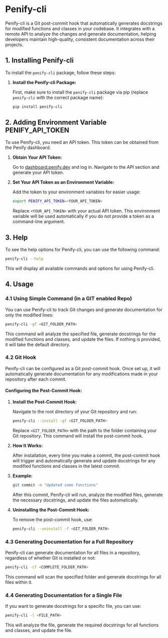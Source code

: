 # Penify-cli

Penify-cli is a Git post-commit hook that automatically generates docstrings for modified functions and classes in your codebase. It integrates with a remote API to analyze the changes and generate documentation, helping developers maintain high-quality, consistent documentation across their projects.

## 1. Installing Penify-cli

To install the `penify-cli` package, follow these steps:

1. **Install the Penify-cli Package:**

   First, make sure to install the `penify-cli` package via pip (replace `penify-cli` with the correct package name):

   ```bash
   pip install penify-cli
   ```

## 2. Adding Environment Variable PENIFY_API_TOKEN

To use Penify-cli, you need an API token. This token can be obtained from the Penify dashboard.

1. **Obtain Your API Token:**

   Go to [dashboard.penify.dev](https://dashboard.penify.dev) and log in. Navigate to the API section and generate your API token.

2. **Set Your API Token as an Environment Variable:**

   Add the token to your environment variables for easier usage:

   ```bash
   export PENIFY_API_TOKEN=<YOUR_API_TOKEN>
   ```

   Replace `<YOUR_API_TOKEN>` with your actual API token. This environment variable will be used automatically if you do not provide a token as a command-line argument.

## 3. Help

To see the help options for Penify-cli, you can use the following command:

```bash
penify-cli --help
```

This will display all available commands and options for using Penify-cli.

## 4. Usage

### 4.1 Using Simple Command (in a GIT enabled Repo)

You can use Penify-cli to track Git changes and generate documentation for only the modified lines:

```bash
penify-cli -gf <GIT_FOLDER_PATH>
```

This command will analyze the specified file, generate docstrings for the modified functions and classes, and update the files. If nothing is provided, it will take the default directory.

### 4.2 Git Hook

Penify-cli can be configured as a Git post-commit hook. Once set up, it will automatically generate documentation for any modifications made in your repository after each commit.

#### **Configuring the Post-Commit Hook:**

1. **Install the Post-Commit Hook:**

   Navigate to the root directory of your Git repository and run:

   ```bash
   penify-cli --install -gf <GIT_FOLDER_PATH>
   ```

   Replace `<GIT_FOLDER_PATH>` with the path to the folder containing your Git repository. This command will install the post-commit hook.

2. **How It Works:**

   After installation, every time you make a commit, the post-commit hook will trigger and automatically generate and update docstrings for any modified functions and classes in the latest commit.

3. **Example:**

   ```bash
   git commit -m "Updated some functions"
   ```

   After this commit, Penify-cli will run, analyze the modified files, generate the necessary docstrings, and update the files automatically.

4. **Uninstalling the Post-Commit Hook:**

   To remove the post-commit hook, use:

   ```bash
   penify-cli --uninstall -f <GIT_FOLDER_PATH>
   ```

### 4.3 Generating Documentation for a Full Repository

Penify-cli can generate documentation for all files in a repository, regardless of whether Git is installed or not:

```bash
penify-cli -cf <COMPLETE_FOLDER_PATH>
```

This command will scan the specified folder and generate docstrings for all files within it.

### 4.4 Generating Documentation for a Single File

If you want to generate docstrings for a specific file, you can use:

```bash
penify-cli -l <FILE_PATH>
```

This will analyze the file, generate the required docstrings for all functions and classes, and update the file.
